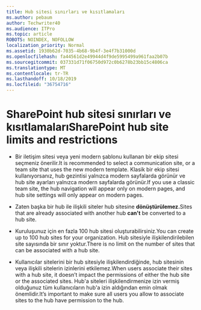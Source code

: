 ```yaml
---
title: Hub sitesi sınırları ve kısıtlamaları
ms.author: pebaum
author: Techwriter40
ms.audience: ITPro
ms.topic: article
ROBOTS: NOINDEX, NOFOLLOW
localization_priority: Normal
ms.assetid: 1930b62d-7035-4b68-9b4f-3e4f7b31000d
ms.openlocfilehash: fa44561d2e49944d4f9de5995499a961faa2b07b
ms.sourcegitcommit: 037331d71f06750d972c0b6278b23bb15c4806ca
ms.translationtype: MT
ms.contentlocale: tr-TR
ms.lasthandoff: 10/18/2019
ms.locfileid: "36754716"
---
```

# <a name="sharepoint-hub-site-limits-and-restrictions"></a><span data-ttu-id="64e17-102">SharePoint hub sitesi sınırları ve kısıtlamaları</span><span class="sxs-lookup"><span data-stu-id="64e17-102">SharePoint hub site limits and restrictions</span></span>

- <span data-ttu-id="64e17-103">Bir iletişim sitesi veya yeni modern şablonu kullanan bir ekip sitesi seçmeniz önerilir.</span><span class="sxs-lookup"><span data-stu-id="64e17-103">It is recommended to select a communication site, or a team site that uses the new modern template.</span></span> <span data-ttu-id="64e17-104">Klasik bir ekip sitesi kullanıyorsanız, hub gezintisi yalnızca modern sayfalarda görünür ve hub site ayarları yalnızca modern sayfalarda görünür.</span><span class="sxs-lookup"><span data-stu-id="64e17-104">If you use a classic team site, the hub navigation will appear only on modern pages, and hub site settings will only appear on modern pages.</span></span>

- <span data-ttu-id="64e17-105">Zaten başka bir hub ile ilişkili siteler hub sitesine **dönüştürülemez.**</span><span class="sxs-lookup"><span data-stu-id="64e17-105">Sites that are already associated with another hub **can't** be converted to a hub site.</span></span>

- <span data-ttu-id="64e17-106">Kuruluşunuz için en fazla 100 hub sitesi oluşturabilirsiniz.</span><span class="sxs-lookup"><span data-stu-id="64e17-106">You can create up to 100 hub sites for your organization.</span></span> <span data-ttu-id="64e17-107">Hub sitesiyle ilişkilendirilebilen site sayısında bir sınır yoktur.</span><span class="sxs-lookup"><span data-stu-id="64e17-107">There is no limit on the number of sites that can be associated with a hub site.</span></span>

- <span data-ttu-id="64e17-108">Kullanıcılar sitelerini bir hub sitesiyle ilişkilendirdiğinde, hub sitesinin veya ilişkili sitelerin izinlerini etkilemez.</span><span class="sxs-lookup"><span data-stu-id="64e17-108">When users associate their sites with a hub site, it doesn’t impact the permissions of either the hub site or the associated sites.</span></span> <span data-ttu-id="64e17-109">Hub'a siteleri ilişkilendirmenize izin vermiş olduğunuz tüm kullanıcıların hub'a izin aldığından emin olmak önemlidir.</span><span class="sxs-lookup"><span data-stu-id="64e17-109">It’s important to make sure all users you allow to associate sites to the hub have permission to the hub.</span></span>

